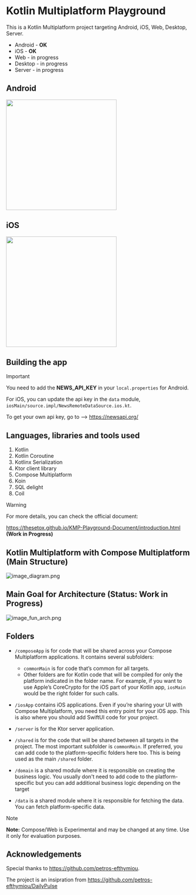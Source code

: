 # Kotlin Multiplatform Playground

This is a Kotlin Multiplatform project targeting Android, iOS, Web, Desktop, Server.

- Android - **OK**
- iOS - **OK**
- Web - in progress
- Desktop - in progress
- Server - in progress

## Android
<img src="document/android_screenshot.png" width="300">

## iOS
<img src="document/ios_screenshot.png" width="300">

## Building the app

> [!IMPORTANT]
> 
> You need to add the **NEWS_API_KEY** in your `local.properties` for Android.
>
> For iOS, you can update the api key in the `data` module, `iosMain/source.impl/NewsRemoteDataSource.ios.kt`.
>
> To get your own api key, go to --> https://newsapi.org/

## Languages, libraries and tools used

1. Kotlin
2. Kotlin Coroutine
3. Kotlinx Serialization
4. Ktor client library
5. Compose Multiplatform
6. Koin
7. SQL delight
8. Coil

> [!WARNING]
> 
> For more details, you can check the official document:
>
> https://thesetox.github.io/KMP-Playground-Document/introduction.html **(Work in Progress)**

## Kotlin Multiplatform with Compose Multiplatform (Main Structure)

![image_diagram.png](document/image_diagram.png)

## Main Goal for Architecture (Status: Work in Progress)

![image_fun_arch.png](document/image_fun_arch.png)

## Folders

* `/composeApp` is for code that will be shared across your Compose Multiplatform applications.
  It contains several subfolders:
  - `commonMain` is for code that’s common for all targets.
  - Other folders are for Kotlin code that will be compiled for only the platform indicated in the folder name.
    For example, if you want to use Apple’s CoreCrypto for the iOS part of your Kotlin app,
    `iosMain` would be the right folder for such calls.

* `/iosApp` contains iOS applications. Even if you’re sharing your UI with Compose Multiplatform, 
  you need this entry point for your iOS app. This is also where you should add SwiftUI code for your project.

* `/server` is for the Ktor server application.

* `/shared` is for the code that will be shared between all targets in the project.
  The most important subfolder is `commonMain`. If preferred, you can add code to the platform-specific folders here too.
  This is being used as the main `/shared` folder.

* `/domain` is a shared module where it is responsible on creating the business logic. You usually don't
need to add code to the platform-specific but you can add additional business logic depending on the target

* `/data` is a shared module where it is responsible for fetching the data. You can fetch platform-specific
data.

>[!NOTE]
>**Note:** Compose/Web is Experimental and may be changed at any time. Use it only for evaluation purposes.

## Acknowledgements

Special thanks to https://github.com/petros-efthymiou.

The project is an insipration from https://github.com/petros-efthymiou/DailyPulse
